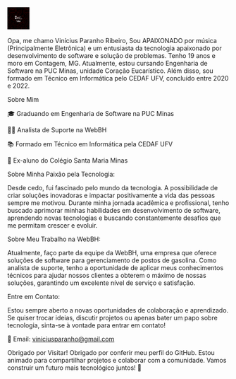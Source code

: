 </td>
<td><a href="https://replit.com/@aramuni"><img src="https://github.com/ViniciusParanho/ViniciusParanho/blob/main/github-header-image%20(3).png" width="50px" height="50px"/></a>





Opa, me chamo Vinícius Paranho Ribeiro, Sou APAIXONADO por música (Principalmente Eletrônica) e um entusiasta da tecnologia apaixonado por desenvolvimento de software e solução de problemas. Tenho 19 anos e moro em Contagem, MG. Atualmente, estou cursando Engenharia de Software na PUC Minas, unidade Coração Eucarístico. Além disso, sou formado em Técnico em Informática pelo CEDAF UFV, concluído entre 2020 e 2022.

Sobre Mim

🎓 Graduando em Engenharia de Software na PUC Minas

👨‍💻 Analista de Suporte na WebBH

📚 Formado em Técnico em Informática pela CEDAF UFV

🏫 Ex-aluno do Colégio Santa Maria Minas


Sobre Minha Paixão pela Tecnologia:

Desde cedo, fui fascinado pelo mundo da tecnologia. A possibilidade de criar soluções inovadoras e impactar positivamente a vida das pessoas sempre me motivou. Durante minha jornada acadêmica e profissional, tenho buscado aprimorar minhas habilidades em desenvolvimento de software, aprendendo novas tecnologias e buscando constantemente desafios que me permitam crescer e evoluir.

Sobre Meu Trabalho na WebBH:

Atualmente, faço parte da equipe da WebBH, uma empresa que oferece soluções de software para gerenciamento de postos de gasolina. Como analista de suporte, tenho a oportunidade de aplicar meus conhecimentos técnicos para ajudar nossos clientes a obterem o máximo de nossas soluções, garantindo um excelente nível de serviço e satisfação.

Entre em Contato:

Estou sempre aberto a novas oportunidades de colaboração e aprendizado. Se quiser trocar ideias, discutir projetos ou apenas bater um papo sobre tecnologia, sinta-se à vontade para entrar em contato!

📧 Email: viniciusparanho@gmail.com

Obrigado por Visitar!
Obrigado por conferir meu perfil do GitHub. Estou animado para compartilhar projetos e colaborar com a comunidade. Vamos construir um futuro mais tecnológico juntos! 🚀
